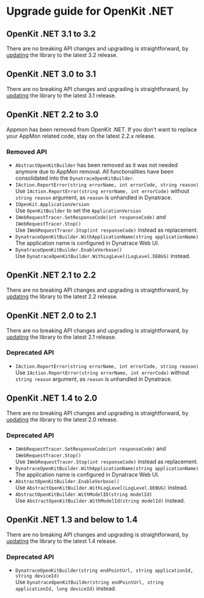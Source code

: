 # Upgrade guide for OpenKit .NET

## OpenKit .NET 3.1 to 3.2
There are no breaking API changes and upgrading is straightforward, by [updating][update] the library
to the latest 3.2 release.

## OpenKit .NET 3.0 to 3.1
There are no breaking API changes and upgrading is straightforward, by [updating][update] the library
to the latest 3.1 release.

## OpenKit .NET 2.2 to 3.0
Appmon has been removed from OpenKit .NET. If you don't want to replace your AppMon related code, stay on the latest 2.2.x release.
### Removed API
* `AbstractOpenKitBuilder` has been removed as it was not needed anymore due to AppMon removal. All functionalities have been consolidated into the `DynatraceOpenKitBuilder`.
* `IAction.ReportError(string errorName, int errorCode, string reason)`  
  Use `IAction.ReportError(string errorName, int errorCode)` without `string reason` argument, as
  `reason` is unhandled in Dynatrace.
* `IOpenKit.ApplicationVersion`  
  Use `OpenKitBuilder` to set the `ApplicationVersion`
* `IWebRequestTracer.SetResponseCode(int responseCode)` and `IWebRequestTracer.Stop()`  
  Use `IWebRequestTracer.Stop(int responseCode)` instead as replacement.
* `DynatraceOpenKitBuilder.WithApplicationName(string applicationName)`  
  The application name is configured in Dynatrace Web UI.
* `DynatraceOpenKitBuilder.EnableVerbose()`  
  Use `DynatraceOpenKitBuilder.WithLogLevel(LogLevel.DEBUG)` instead.

## OpenKit .NET 2.1 to 2.2
There are no breaking API changes and upgrading is straightforward, by [updating][update] the library
to the latest 2.2 release.

## OpenKit .NET 2.0 to 2.1
There are no breaking API changes and upgrading is straightforward, by [updating][update] the library
to the latest 2.1 release.

### Deprecated API
* `IAction.ReportError(string errorName, int errorCode, string reason)`  
  Use `IAction.ReportError(string errorName, int errorCode)` without `string reason` argument, as
  `reason` is unhandled in Dynatrace.

## OpenKit .NET 1.4 to 2.0
There are no breaking API changes and upgrading is straightforward, by [updating][update] the library
to the latest 2.0 release.

### Deprecated API
* `IWebRequestTracer.SetResponseCode(int responseCode)` and `IWebRequestTracer.Stop()`  
  Use `IWebRequestTracer.Stop(int responseCode)` instead as replacement.
* `DynatraceOpenKitBuilder.WithApplicationName(string applicationName)`  
  The application name is configured in Dynatrace Web UI.
* `AbstractOpenKitBuilder.EnableVerbose()`  
  Use `AbstractOpenKitBuilder.WithLogLevel(LogLevel.DEBUG)` instead.
* `AbstractOpenKitBuilder.WithModelID(string modelId)`  
  Use `AbstractOpenKitBuilder.WithModelId(string modelId)` instead.

## OpenKit .NET 1.3 and below to 1.4
There are no breaking API changes and upgrading is straightforward, by [updating][update] the library
to the latest 1.4 release.

### Deprecated API
* `DynatraceOpenKitBuilder(string endPointUrl, string applicationId, string deviceId)`  
   Use `DynatraceOpenKitBuilder(string endPointUrl, string applicationId, long deviceId)` instead.

[update]: ./installing.md#Updating-OpenKit-.NET